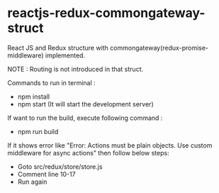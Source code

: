 # reactjs-redux-commongateway-struct
React JS and Redux structure with commongateway(redux-promise-middleware) implemented.

NOTE : Routing is not introduced in that struct.

Commands to run in terminal :

* npm install
* npm start (It will start the development server)

If want to run the build, execute following command :

* npm run build


If it shows error like "Error: Actions must be plain objects. Use custom middleware for async actions" then follow below steps:

* Goto src/redux/store/store.js
* Comment line 10-17
* Run again
